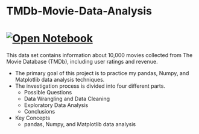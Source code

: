 # TMDb-Movie-Data-Analysis
# [![Open Notebook](https://img.shields.io/badge/Jupyter-Open_Notebook-blue?logo=Jupyter)](https://dpghazi.github.io/projects/tmdb-movie-analysis.html)
This data set contains information about 10,000 movies collected from The Movie Database (TMDb), including user ratings and revenue.
- The primary goal of this project is to practice my pandas, Numpy, and Matplotlib data analysis techniques.
- The investigation process is divided into four different parts.
  - Possible Questions
  - Data Wrangling and Data Cleaning
  - Exploratory Data Analysis
  - Conclusions
- Key Concepts
  - pandas, Numpy, and Matplotlib data analysis 
